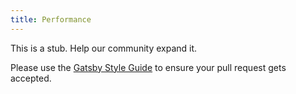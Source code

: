 ```yaml
---
title: Performance
---
```


This is a stub. Help our community expand it.

Please use the [Gatsby Style Guide](/docs/gatsby-style-guide/) to ensure your
pull request gets accepted.

